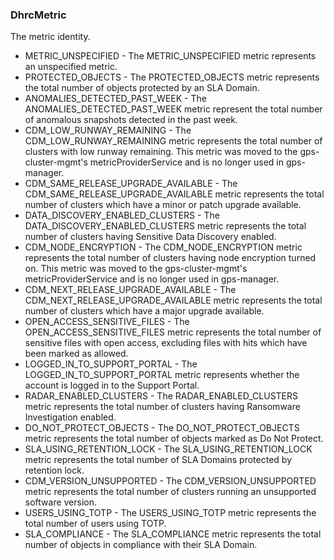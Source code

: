 ### DhrcMetric
The metric identity.

- METRIC_UNSPECIFIED - The METRIC_UNSPECIFIED metric represents an unspecified metric.
- PROTECTED_OBJECTS - The PROTECTED_OBJECTS metric represents the total number of objects
protected by an SLA Domain.
- ANOMALIES_DETECTED_PAST_WEEK - The ANOMALIES_DETECTED_PAST_WEEK metric represent the total
number of anomalous snapshots detected in the past week.
- CDM_LOW_RUNWAY_REMAINING - The CDM_LOW_RUNWAY_REMAINING metric represents the total number of clusters
with low runway remaining. This metric was moved to the
gps-cluster-mgmt's metricProviderService and
is no longer used in gps-manager.
- CDM_SAME_RELEASE_UPGRADE_AVAILABLE - The CDM_SAME_RELEASE_UPGRADE_AVAILABLE metric represents the total number
of clusters which have a minor or patch upgrade available.
- DATA_DISCOVERY_ENABLED_CLUSTERS - The DATA_DISCOVERY_ENABLED_CLUSTERS metric represents the total number of
clusters having Sensitive Data Discovery enabled.
- CDM_NODE_ENCRYPTION - The CDM_NODE_ENCRYPTION metric represents the total number of clusters
having node encryption turned on. This metric was moved to the
gps-cluster-mgmt's metricProviderService and
is no longer used in gps-manager.
- CDM_NEXT_RELEASE_UPGRADE_AVAILABLE - The CDM_NEXT_RELEASE_UPGRADE_AVAILABLE metric represents the total number
of clusters which have a major upgrade available.
- OPEN_ACCESS_SENSITIVE_FILES - The OPEN_ACCESS_SENSITIVE_FILES metric represents the total number of
sensitive files with open access, excluding files with hits which have
been marked as allowed.
- LOGGED_IN_TO_SUPPORT_PORTAL - The LOGGED_IN_TO_SUPPORT_PORTAL metric represents whether the account is
logged in to the Support Portal.
- RADAR_ENABLED_CLUSTERS - The RADAR_ENABLED_CLUSTERS metric represents the total number of clusters
having Ransomware Investigation enabled.
- DO_NOT_PROTECT_OBJECTS - The DO_NOT_PROTECT_OBJECTS metric represents the total number of objects
marked as Do Not Protect.
- SLA_USING_RETENTION_LOCK - The SLA_USING_RETENTION_LOCK metric represents the total number of SLA
Domains protected by retention lock.
- CDM_VERSION_UNSUPPORTED - The CDM_VERSION_UNSUPPORTED metric represents the total number of clusters
running an unsupported software version.
- USERS_USING_TOTP - The USERS_USING_TOTP metric represents the total number of users
using TOTP.
- SLA_COMPLIANCE - The SLA_COMPLIANCE metric represents the total number of objects in
compliance with their SLA Domain.
